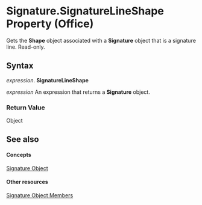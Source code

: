 
# Signature.SignatureLineShape Property (Office)

Gets the  **Shape** object associated with a **Signature** object that is a signature line. Read-only.


## Syntax

 _expression_. **SignatureLineShape**

 _expression_ An expression that returns a **Signature** object.


### Return Value

Object


## See also


#### Concepts


[Signature Object](574d246b-95cd-e4da-081b-4540387662a0.md)
#### Other resources


[Signature Object Members](1054db23-fe1c-f81f-e44b-d8c2c82ca7fa.md)